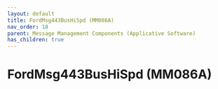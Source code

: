 ```yaml
---
layout: default
title: FordMsg443BusHiSpd (MM086A)
nav_order: 18
parent: Message Management Components (Applicative Software)
has_children: true
---
```

# FordMsg443BusHiSpd (MM086A)
